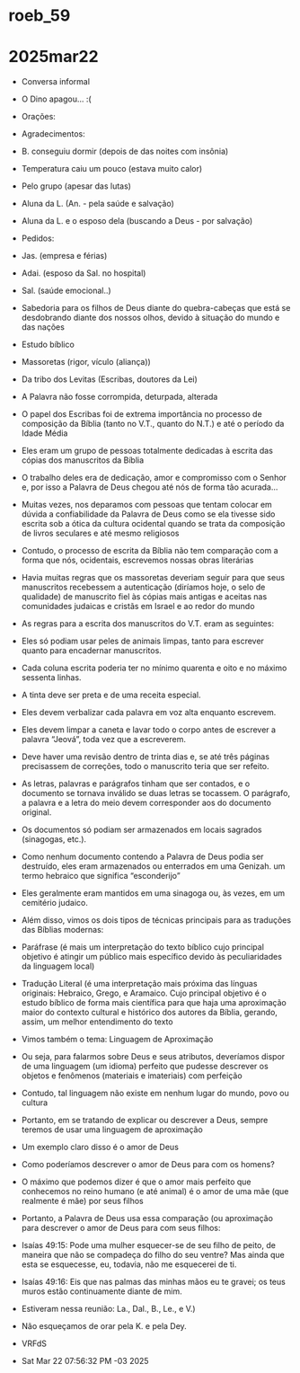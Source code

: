 # roeb_59
# 2025mar22

- Conversa informal
- O Dino apagou... :(

- Orações:
- Agradecimentos:
- B. conseguiu dormir (depois de das noites com insônia)
- Temperatura caiu um pouco (estava muito calor)
- Pelo grupo (apesar das lutas)
- Aluna da L. (An. - pela saúde e salvação)
- Aluna da L. e o esposo dela (buscando a Deus - por salvação)

- Pedidos:
- Jas. (empresa e férias)
- Adai. (esposo da Sal. no hospital)
- Sal. (saúde emocional..)
- Sabedoria para os filhos de Deus diante do quebra-cabeças que está
  se desdobrando diante dos nossos olhos, devido à situação do mundo e
  das nações

- Estudo bíblico

- Massoretas (rigor, vículo (aliança))
- Da tribo dos Levitas (Escribas, doutores da Lei)
- A Palavra não fosse corrompida, deturpada, alterada
- O papel dos Escribas foi de extrema importância no processo de
  composição da Bíblia (tanto no V.T., quanto do N.T.) e até o período
  da Idade Média
- Eles eram um grupo de pessoas totalmente dedicadas à escrita das
  cópias dos manuscritos da Bíblia
- O trabalho deles era de dedicação, amor e compromisso com o Senhor
  e, por isso a Palavra de Deus chegou até nós de forma tão acurada...
- Muitas vezes, nos deparamos com pessoas que tentam colocar em dúvida
  a confiabilidade da Palavra de Deus como se ela tivesse sido escrita
  sob a ótica da cultura ocidental quando se trata da composição de
  livros seculares e até mesmo religiosos
- Contudo, o processo de escrita da Bíblia não tem comparação com a
  forma que nós, ocidentais, escrevemos nossas obras literárias
- Havia muitas regras que os massoretas deveriam seguir para que seus
  manuscritos recebessem a autenticação (diríamos hoje, o selo de
  qualidade) de manuscrito fiel às cópias mais antigas e aceitas nas
  comunidades judaicas e cristãs em Israel e ao redor do mundo
- As regras para a escrita dos manuscritos do V.T. eram as seguintes:

- Eles só podiam usar peles de animais limpas, tanto para escrever quanto para encadernar manuscritos.
- Cada coluna escrita poderia ter no mínimo quarenta e oito e no máximo sessenta linhas.
- A tinta deve ser preta e de uma receita especial.
- Eles devem verbalizar cada palavra em voz alta enquanto escrevem.
- Eles devem limpar a caneta e lavar todo o corpo antes de escrever a palavra “Jeová”, toda vez que a escreverem.
- Deve haver uma revisão dentro de trinta dias e, se até três páginas precisassem de correções, todo o manuscrito teria que ser refeito.
- As letras, palavras e parágrafos tinham que ser contados, e o documento se tornava inválido se duas letras se tocassem. O parágrafo, a palavra e a letra do meio devem corresponder aos do documento original.
- Os documentos só podiam ser armazenados em locais sagrados (sinagogas, etc.).
- Como nenhum documento contendo a Palavra de Deus podia ser
  destruído, eles eram armazenados ou enterrados em uma Genizah. um termo hebraico que significa “esconderijo”
- Eles geralmente eram mantidos em uma sinagoga ou, às vezes, em um cemitério judaico.

- Além disso, vimos os dois tipos de técnicas principais para as
  traduções das Bíblias modernas:
- Paráfrase (é mais um interpretação do texto bíblico cujo principal
  objetivo é atingir um público mais específico devido às
  peculiaridades da linguagem local)
- Tradução Literal (é uma interpretação mais próxima das línguas
  originais: Hebraico, Grego, e Aramaico. Cujo principal objetivo é o
  estudo bíblico de forma mais científica para que haja uma
  aproximação maior do contexto cultural e histórico dos autores da
  Bíblia, gerando, assim, um melhor entendimento do texto
  
- Vimos também o tema: Linguagem de Aproximação
- Ou seja, para falarmos sobre Deus e seus atributos, deveríamos
  dispor de uma linguagem (um idioma) perfeito que pudesse descrever
  os objetos e fenômenos (materiais e imateriais) com perfeição
- Contudo, tal linguagem não existe em nenhum lugar do mundo, povo ou cultura
- Portanto, em se tratando de explicar ou descrever a Deus, sempre
  teremos de usar uma linguagem de aproximação
- Um exemplo claro disso é o amor de Deus
- Como poderíamos descrever o amor de Deus para com os homens?
- O máximo que podemos dizer é que o amor mais perfeito que conhecemos
  no reino humano (e até animal) é o amor de uma mãe (que realmente é
  mãe) por seus filhos
- Portanto, a Palavra de Deus usa essa comparação (ou aproximação para
  descrever o amor de Deus para com seus filhos:
- Isaías 49:15: Pode uma mulher esquecer-se de seu filho de peito, de maneira que não se compadeça do filho do seu ventre? Mas ainda que esta se esquecesse, eu, todavia, não me esquecerei de ti.
- Isaías 49:16: Eis que nas palmas das minhas mãos eu te gravei; os teus muros estão continuamente diante de mim.

- Estiveram nessa reunião: La., Dal., B., Le., e V.)
- Não esqueçamos de orar pela K. e pela Dey.
  
- VRFdS
- Sat Mar 22 07:56:32 PM -03 2025

